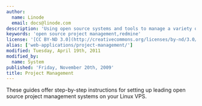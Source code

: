 ```yaml
---
author:
  name: Linode
  email: docs@linode.com
description: 'Using open source systems and tools to manage a variety of projects.'
keywords: 'open source project management,redmine'
license: '[CC BY-ND 3.0](http://creativecommons.org/licenses/by-nd/3.0/us/)'
alias: ['web-applications/project-management/']
modified: Tuesday, April 19th, 2011
modified_by:
  name: System
published: 'Friday, November 20th, 2009'
title: Project Management
---
```


These guides offer step-by-step instructions for setting up leading open source project management systems on your Linux VPS.
